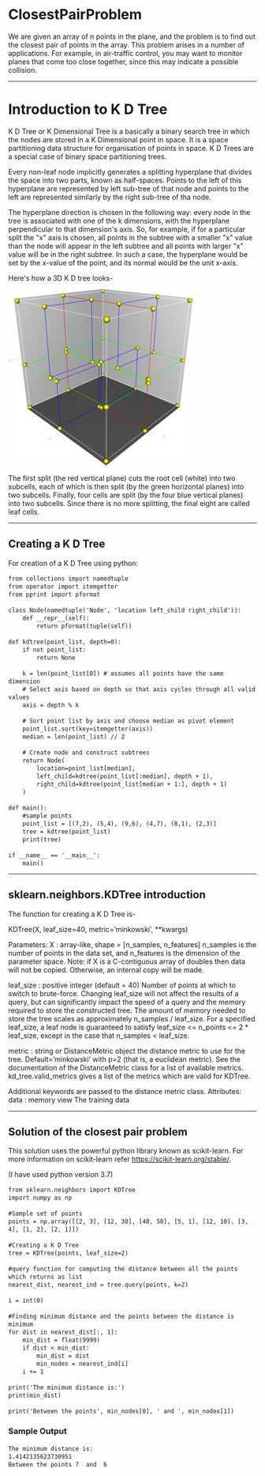 # ClosestPairProblem

We are given an array of n points in the plane, and the problem is to find out the closest pair of points in the array. This problem arises in a number of applications. For example, in air-traffic control, you may want to monitor planes that come too close together, since this may indicate a possible collision.

***

# Introduction to K D Tree
K D Tree or K Dimensional Tree is a basically a binary search tree in which the nodes are stored in a K Dimensional point in space.
It is a space partitioning data structure for organisation of points in space.
K D Trees are a special case of binary space partitioning trees.

Every non-leaf node implicitly generates a splitting hyperplane that divides the space into two parts, known as half-spaces.
Points to the left of this hyperplane are represented by left sub-tree of that node and points to the left are represented similarly by the right sub-tree of tha node.

The hyperplane direction is chosen in the following way: every node in the tree is associated with one of the k dimensions, with the hyperplane perpendicular to that dimension's axis. So, for example, if for a particular split the "x" axis is chosen, all points in the subtree with a smaller "x" value than the node will appear in the left subtree and all points with larger "x" value will be in the right subtree. In such a case, the hyperplane would be set by the x-value of the point, and its normal would be the unit x-axis.

Here's how a 3D K D tree looks-

![3D K D Tree](https://github.com/ashleshmahule/ClosestPairProblem/blob/master/3dtree.png)

The first split (the red vertical plane) cuts the root cell (white) into two subcells, each of which is then split (by the green horizontal planes) into two subcells. Finally, four cells are split (by the four blue vertical planes) into two subcells. Since there is no more splitting, the final eight are called leaf cells.



***

## Creating a K D Tree
For creation of a K D Tree using python:

    from collections import namedtuple
    from operator import itemgetter
    from pprint import pformat
    
    class Node(namedtuple('Node', 'location left_child right_child')):
        def __repr__(self):
            return pformat(tuple(self))

    def kdtree(point_list, depth=0):
        if not point_list:
            return None

        k = len(point_list[0]) # assumes all points have the same dimension
        # Select axis based on depth so that axis cycles through all valid values
        axis = depth % k

        # Sort point list by axis and choose median as pivot element
        point_list.sort(key=itemgetter(axis))
        median = len(point_list) // 2

        # Create node and construct subtrees
        return Node(
            location=point_list[median],
            left_child=kdtree(point_list[:median], depth + 1),
            right_child=kdtree(point_list[median + 1:], depth + 1)
        )

    def main():
        #sample points
        point_list = [(7,2), (5,4), (9,6), (4,7), (8,1), (2,3)]
        tree = kdtree(point_list)
        print(tree)

    if __name__ == '__main__':
        main()
    
***

## sklearn.neighbors.KDTree introduction

The function for creating a K D Tree is-

KDTree(X, leaf_size=40, metric=’minkowski’, **kwargs)

Parameters:	
X : array-like, shape = [n_samples, n_features]
n_samples is the number of points in the data set, and n_features is the dimension of the parameter space. Note: if X is a C-contiguous array of doubles then data will not be copied. Otherwise, an internal copy will be made.

leaf_size : positive integer (default = 40)
Number of points at which to switch to brute-force. Changing leaf_size will not affect the results of a query, but can significantly impact the speed of a query and the memory required to store the constructed tree. The amount of memory needed to store the tree scales as approximately n_samples / leaf_size. For a specified leaf_size, a leaf node is guaranteed to satisfy leaf_size <= n_points <= 2 * leaf_size, except in the case that n_samples < leaf_size.

metric : string or DistanceMetric object
the distance metric to use for the tree. Default=’minkowski’ with p=2 (that is, a euclidean metric). See the documentation of the DistanceMetric class for a list of available metrics. kd_tree.valid_metrics gives a list of the metrics which are valid for KDTree.

Additional keywords are passed to the distance metric class.
Attributes:	
data : memory view
The training data
    
***

## Solution of the closest pair problem

This solution uses the powerful python library known as scikit-learn.
For more information on scikit-learn refer https://scikit-learn.org/stable/.

(I have used python version 3.7)

    from sklearn.neighbors import KDTree
    import numpy as np

    #Sample set of points
    points = np.array([[2, 3], [12, 30], [40, 50], [5, 1], [12, 10], [3, 4], [1, 2], [2, 1]])

    #Creating a K D Tree
    tree = KDTree(points, leaf_size=2)

    #query function for computing the distance between all the points which returns as list
    nearest_dist, nearest_ind = tree.query(points, k=2)

    i = int(0)

    #Finding minimum distance and the points between the distance is minimum
    for dist in nearest_dist[:, 1]:
        min_dist = float(9999)
        if dist < min_dist:
            min_dist = dist
            min_nodes = nearest_ind[i]
        i += 1

    print('The minimum distance is:')
    print(min_dist)

    print('Between the points', min_nodes[0], ' and ', min_nodes[1])

### Sample Output

    The minimum distance is:
    1.4142135623730951
    Between the points 7  and  6


